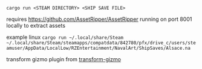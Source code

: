 `cargo run <STEAM DIRECTORY> <SHIP SAVE FILE>`

requires https://github.com/AssetRipper/AssetRipper running on port 8001 locally to extract assets

example linux
`cargo run ~/.local/share/Steam ~/.local/share/Steam/steamapps/compatdata/842780/pfx/drive_c/users/steamuser/AppData/LocalLow/RZEntertainment/NavalArt/ShipSaves/Alsace.na`

transform gizmo plugin from [transform-gizmo](https://github.com/jj136975/transform-gizmo)
